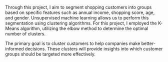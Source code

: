 Through this project, I aim to segment shopping customers into groups based on specific features such as annual income, shopping score, age, and gender. Unsupervised machine learning allows us to perform this segmentation using clustering algorithms. For this project, I employed the K-Means algorithm, utilizing the elbow method to determine the optimal number of clusters.

The primary goal is to cluster customers to help companies make better-informed decisions. These clusters will provide insights into which customer groups should be targeted more effectively.
